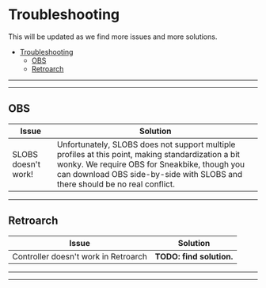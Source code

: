 # Troubleshooting

This will be updated as we find more issues and more solutions.

- [Troubleshooting](#troubleshooting)
  - [OBS](#obs)
  - [Retroarch](#retroarch)

---

---

## OBS

| Issue               | Solution                                                                                                                                                                                                                           |
| ------------------- | ---------------------------------------------------------------------------------------------------------------------------------------------------------------------------------------------------------------------------------- |
| SLOBS doesn't work! | Unfortunately, SLOBS does not support multiple profiles at this point, making standardization a bit wonky. We require OBS for Sneakbike, though you can download OBS side-by-side with SLOBS and there should be no real conflict. |

---

## Retroarch

| Issue                                | Solution                 |
| ------------------------------------ | ------------------------ |
| Controller doesn't work in Retroarch | **TODO: find solution.** |

---

---
